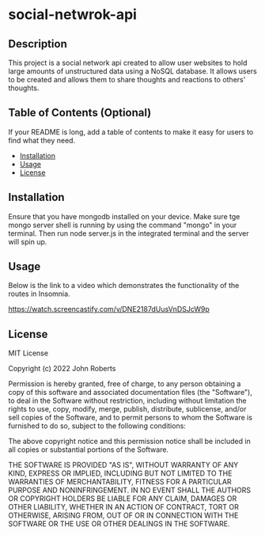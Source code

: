 # social-netwrok-api

## Description

This project is a social network api created to allow user websites to hold large amounts of unstructured data using a NoSQL database. It allows users to be created and allows them to share thoughts and reactions to others' thoughts. 

## Table of Contents (Optional)

If your README is long, add a table of contents to make it easy for users to find what they need.

- [Installation](#installation)
- [Usage](#usage)
- [License](#license)

## Installation

Ensure that you have mongodb installed on your device. Make sure tge mongo server shell is running by using the command "mongo" in your terminal. Then run node server.js in the integrated terminal and the server will spin up.

## Usage

Below is the link to a video which demonstrates the functionality of the routes in Insomnia.

https://watch.screencastify.com/v/DNE2187dUusVnDSJcW9p


## License

MIT License

Copyright (c) 2022 John Roberts

Permission is hereby granted, free of charge, to any person obtaining a copy
of this software and associated documentation files (the "Software"), to deal
in the Software without restriction, including without limitation the rights
to use, copy, modify, merge, publish, distribute, sublicense, and/or sell
copies of the Software, and to permit persons to whom the Software is
furnished to do so, subject to the following conditions:

The above copyright notice and this permission notice shall be included in all
copies or substantial portions of the Software.

THE SOFTWARE IS PROVIDED "AS IS", WITHOUT WARRANTY OF ANY KIND, EXPRESS OR
IMPLIED, INCLUDING BUT NOT LIMITED TO THE WARRANTIES OF MERCHANTABILITY,
FITNESS FOR A PARTICULAR PURPOSE AND NONINFRINGEMENT. IN NO EVENT SHALL THE
AUTHORS OR COPYRIGHT HOLDERS BE LIABLE FOR ANY CLAIM, DAMAGES OR OTHER
LIABILITY, WHETHER IN AN ACTION OF CONTRACT, TORT OR OTHERWISE, ARISING FROM,
OUT OF OR IN CONNECTION WITH THE SOFTWARE OR THE USE OR OTHER DEALINGS IN THE
SOFTWARE.

